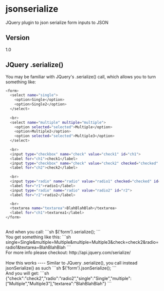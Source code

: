 jsonserialize
=============

JQuery plugin to json serialize form inputs to JSON

Version
----

1.0

JQuery .serialize()
-----
You may be familiar with JQuery's .serialize() call, which allows you to turn something like:

```sh
<form>
  <select name="single">
    <option>Single</option>
    <option>Single2</option>
  </select>
 
  <br>
  <select name="multiple" multiple="multiple">
    <option selected="selected">Multiple</option>
    <option>Multiple2</option>
    <option selected="selected">Multiple3</option>
  </select>
 
  <br>
  <input type="checkbox" name="check" value="check1" id="ch1">
  <label for="ch1">check1</label>
  <input type="checkbox" name="check" value="check2" checked="checked" id="ch2">
  <label for="ch2">check2</label>
 
  <br>
  <input type="radio" name="radio" value="radio1" checked="checked" id="r1">
  <label for="r1">radio1</label>
  <input type="radio" name="radio" value="radio2" id="r2">
  <label for="r2">radio2</label>

  <br>
  <textarea name="textarea">BlahBlahBlah</textarea>
  <label for="ch1">textarea1</label>
</form>
```
<br />
And when you call:
```sh
$('form').serialize();
```
<br />
You get something like this:
```sh
single=Single&multiple=Multiple&multiple=Multiple3&check=check2&radio=radio1&textarea=BlahBlahBlah
```
<br />
For more info please checkout: http://api.jquery.com/serialize/
<br />
<br />
How this works
----
Similar to JQuery .serialize(), you call instead jsonSerialize() as such
```sh
$('form').jsonSerialize();
```
<br />
And you will get:
```sh
{"check":"check2","radio":"radio2","single":"Single","multiple":["Multiple","Multiple3"],"textarea":"BlahBlahBlah"}
```



  
    

